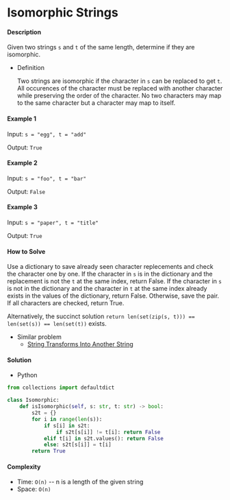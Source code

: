 # Isomorphic Strings

#### Description

Given two strings `s` and `t` of the same length, determine if they are isomorphic.

- Definition

    Two strings are isomorphic if the character in `s` can be replaced to get `t`. All occurences of the character must be replaced with another character while preserving the order of the character. No two characters may map to the same character but a character may map to itself.

#### Example 1
Input: `s = "egg", t = "add"`

Output: `True`

#### Example 2
Input: `s = "foo", t = "bar"`

Output: `False`

#### Example 3
Input: `s = "paper", t = "title"`

Output: `True`

#### How to Solve

Use a dictionary to save already seen character replecements and check the character one by one.
If the character in `s` is in the dictionary and the replacement is not the `t` at the same index, return False. If the character in `s` is not in the dictionary and the character in `t` at the same index already exists in the values of the dictionary, return False. Otherwise, save the pair. If all characters are checked, return True.

Alternatively, the succinct solution `return len(set(zip(s, t))) == len(set(s)) == len(set(t))` exists.

- Similar problem
    - [String Transforms Into Another String](string_transformation.md)

#### Solution
- Python

```python
from collections import defaultdict

class Isomorphic:
    def isIsomorphic(self, s: str, t: str) -> bool:
        s2t = {}
        for i in range(len(s)):
            if s[i] in s2t:
                if s2t[s[i]] != t[i]: return False
            elif t[i] in s2t.values(): return False
            else: s2t[s[i]] = t[i]
        return True
```

#### Complexity
- Time: `O(n)` -- n is a length of the given string
- Space: `O(n)`
